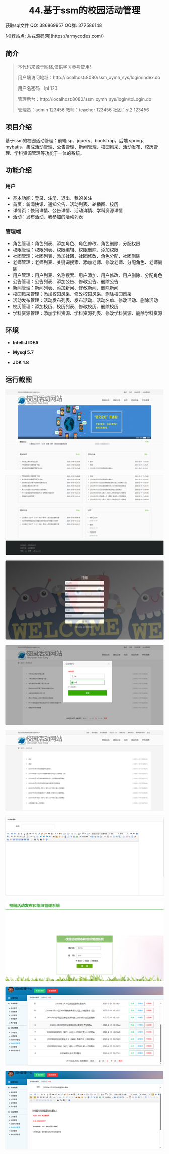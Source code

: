 <p><h1 align="center">44.基于ssm的校园活动管理</h1></p>

<p> 获取sql文件 QQ: 386869957 QQ群: 377586148 </p>
<p> [推荐站点: 从戎源码网](https://armycodes.com/) </p>

## 简介

> 本代码来源于网络,仅供学习参考使用!
> 
> 用户端访问地址：http://localhost:8080/ssm_xymh_sys/login/index.do
> 
> 用户名密码：lpl 123
> 
> 管理后台：http://localhost:8080/ssm_xymh_sys/login/toLogin.do
> 
> 管理员：admin 123456
> 教师：teacher 123456
> 社团：st2 123456
>

## 项目介绍
基于ssm的校园活动管理：前端jsp、jquery、bootstrap，后端 spring、mybatis，集成活动管理、公告管理、新闻管理、校园风采、活动发布、校历管理、学科资源管理等功能于一体的系统。

## 功能介绍

### 用户

- 基本功能：登录、注册、退出、我的关注
- 首页：新闻快讯、通知公告、活动列表、轮播图、校历
- 详情页：快讯详情、公告详情、活动详情、学科资源详情
- 活动：发布活动、我参加的活动列表

### 管理端

- 角色管理：角色列表、添加角色、角色修改、角色删除、分配权限
- 权限管理：权限列表、权限编辑、权限删除、添加权限
- 社团管理：社团列表、添加社团、社团修改、角色分配、社团删除
- 老师管理：老师列表、关键词搜索、添加老师、修改老师、分配角色、老师删除
- 用户管理：用户列表、名称搜索、用户添加、用户修改、用户删除、分配角色
- 公告管理：公告列表、添加公告、修改公告、删除公告
- 新闻管理：新闻列表、添加新闻、修改新闻、删除新闻
- 校园风采管理：添加校园风采、修改校园风采、删除校园风采
- 活动发布管理：活动发布列表、发布活动、活动名单、修改活动、删除活动
- 校历管理：添加校历、校历列表、修改校历、删除校历
- 学科资源管理：添加学科资源、学科资源列表、修改学科资源、删除学科资源

## 环境

- <b>IntelliJ IDEA</b>

- <b>Mysql 5.7</b>

- <b>JDK 1.8</b>

## 运行截图
![](screenshot/1.png)

![](screenshot/2.png)

![](screenshot/3.png)

![](screenshot/4.png)

![](screenshot/5.png)

![](screenshot/6.png)

![](screenshot/7.png)

![](screenshot/8.png)

![](screenshot/9.png)